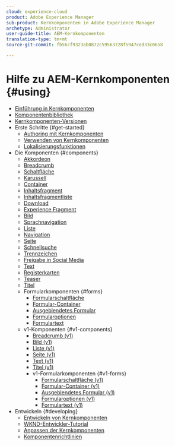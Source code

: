 ```yaml
---
cloud: experience-cloud
product: Adobe Experience Manager
sub-product: Kernkomponenten in Adobe Experience Manager
archetype: Administrator
user-guide-title: AEM-Kernkomponenten
translation-type: tm+mt
source-git-commit: fb56cf9323ab0872c59563728f5947ced33c0658

---
```



# Hilfe zu AEM-Kernkomponenten {#using}

+ [Einführung in Kernkomponenten](introduction.md)
+ [Komponentenbibliothek](http://opensource.adobe.com/aem-core-wcm-components/library.html)
+ [Kernkomponenten-Versionen](versions.md)
+ Erste Schritte {#get-started}
   + [Authoring mit Kernkomponenten ](authoring.md)
   + [Verwenden von Kernkomponenten](using.md)
   + [Lokalisierungsfunktionen](localization.md)
+ Die Komponenten {#components}
   + [Akkordeon](accordion.md)
   + [Breadcrumb](breadcrumb.md)
   + [Schaltfläche](button.md)
   + [Karussell](carousel.md)
   + [Container](container.md)
   + [Inhaltsfragment](content-fragment-component.md)
   + [Inhaltsfragmentliste](content-fragment-list.md)
   + [Download](download.md)
   + [Experience Fragment](experience-fragment.md)
   + [Bild](image.md)
   + [Sprachnavigation](language-navigation.md)
   + [Liste](list.md)
   + [Navigation](navigation.md)
   + [Seite](page.md)
   + [Schnellsuche](quick-search.md)
   + [Trennzeichen](separator.md)
   + [Freigabe in Social Media](sharing.md)
   + [Text](text.md)
   + [Registerkarten](tabs.md)
   + [Teaser](teaser.md)
   + [Titel](title.md)
   + Formularkomponenten {#forms}
      + [Formularschaltfläche](form-button.md)
      + [Formular-Container](form-container.md)
      + [Ausgeblendetes Formular](form-hidden.md)
      + [Formularoptionen](form-options.md)
      + [Formulartext](form-text.md)
   + v1-Komponenten {#v1-components}
      + [Breadcrumb (v1)](breadcrumb-v1.md)
      + [Bild (v1)](image-v1.md)
      + [Liste (v1)](list-v1.md)
      + [Seite (v1)](page-v1.md)
      + [Text (v1)](text-v1.md)
      + [Titel (v1)](title-v1.md)
      + v1-Formularkomponenten {#v1-forms}
         + [Formularschaltfläche (v1)](form-button-v1.md)
         + [Formular-Container (v1)](form-container-v1.md)
         + [Ausgeblendetes Formular (v1)](form-hidden-v1.md)
         + [Formularoptionen (v1)](form-options-v1.md)
         + [Formulartext (v1)](form-text-v1.md)
+ Entwickeln {#developing}
   + [Entwickeln von Kernkomponenten](developing.md)
   + [WKND-Entwickler-Tutorial](https://helpx.adobe.com/experience-manager/6-5/sites/developing/using/getting-started.html)
   + [Anpassen der Kernkomponenten](customizing.md)
   + [Komponentenrichtlinien](guidelines.md)
